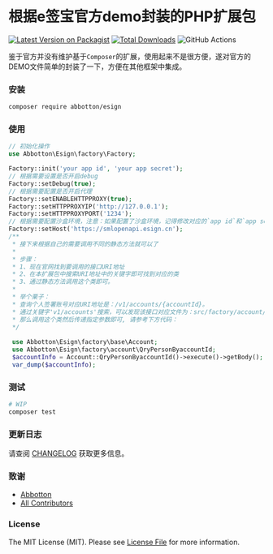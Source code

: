 # 根据e签宝官方demo封装的PHP扩展包

[![Latest Version on Packagist](https://img.shields.io/packagist/v/abbotton/esign.svg?style=flat-square)](https://packagist.org/packages/abbotton/esign)
[![Total Downloads](https://img.shields.io/packagist/dt/abbotton/esign.svg?style=flat-square)](https://packagist.org/packages/abbotton/esign)
![GitHub Actions](https://github.com/abbotton/esign/actions/workflows/main.yml/badge.svg)

鉴于官方并没有维护基于`Composer`的扩展，使用起来不是很方便，遂对官方的DEMO文件简单的封装了一下，方便在其他框架中集成。

### 安装

```bash
composer require abbotton/esign
```

### 使用

```php
// 初始化操作
use Abbotton\Esign\factory\Factory;

Factory::init('your app id', 'your app secret');
// 根据需要设置是否开启debug
Factory::setDebug(true);
// 根据需要配置是否开启代理
Factory::setENABLEHTTPPROXY(true);
Factory::setHTTPPROXYIP('http://127.0.0.1');
Factory::setHTTPPROXYPORT('1234');
// 根据需要配置沙盒环境，注意：如果配置了沙盒环境，记得修改对应的`app id`和`app secret`，否则会报错。
Factory::setHost('https://smlopenapi.esign.cn');
/**
 * 接下来根据自己的需要调用不同的静态方法就可以了
 * 
 * 步骤：
 * 1、现在官网找到要调用的接口URI地址
 * 2、在本扩展包中搜索URI地址中的关键字即可找到对应的类
 * 3、通过静态方法调用这个类即可。
 * 
 * 举个栗子：
 * 查询个人签署账号对应URI地址是：/v1/accounts/{accountId}。
 * 通过关键字'v1/accounts'搜索，可以发现该接口对应文件为：src/factory/account/QryPersonByaccountId.php
 * 那么调用这个类然后传递指定参数即可, 请参考下方代码：
 */
 
 use Abbotton\Esign\factory\base\Account;
 use Abbotton\Esign\factory\account\QryPersonByaccountId;
 $accountInfo = Account::QryPersonByaccountId()->execute()->getBody();
 var_dump($accountInfo);
```

### 测试

```bash
# WIP
composer test
```

### 更新日志
请查阅 [CHANGELOG](CHANGELOG.md) 获取更多信息。

### 致谢

-   [Abbotton](https://github.com/abbotton)
-   [All Contributors](../../contributors)

### License

The MIT License (MIT). Please see [License File](LICENSE.md) for more information.